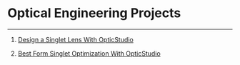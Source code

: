 # Optical Engineering Projects

---

1. <a href='https://htmlpreview.github.io/?https://github.com/raymondngiam/OpticalEngineeringProjects/blob/master/01-SingletDesign/readme.html'>Design a Singlet Lens With OpticStudio</a>

2. <a href='https://htmlpreview.github.io/?https://github.com/raymondngiam/OpticalEngineeringProjects/blob/master/02-BestFormSingletOptimization/readme.html'>Best Form Singlet Optimization With OpticStudio</a>
